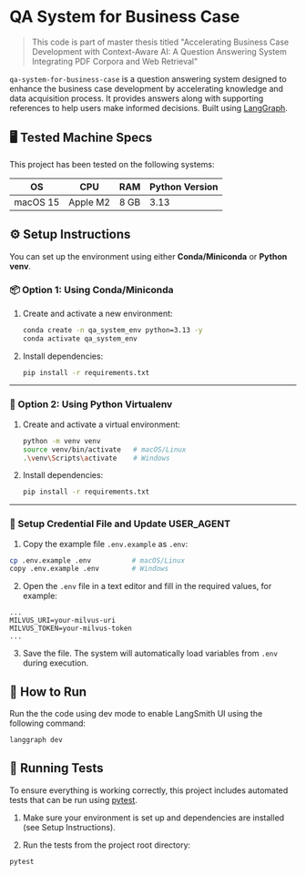 # QA System for Business Case

> This code is part of master thesis titled "Accelerating Business Case Development with Context-Aware AI: A Question Answering System Integrating PDF Corpora and Web Retrieval"

`qa-system-for-business-case` is a question answering system designed to enhance the business case development by accelerating knowledge and data acquisition process. It provides answers along with supporting references to help users make informed decisions. Built using [LangGraph](https://langchain-ai.github.io/langgraph/).

## 🖥️ Tested Machine Specs

This project has been tested on the following systems:

| OS       | CPU      | RAM  | Python Version |
| -------- | -------- | ---- | -------------- |
| macOS 15 | Apple M2 | 8 GB | 3.13           |

## ⚙️ Setup Instructions

You can set up the environment using either **Conda/Miniconda** or **Python venv**.

### 📦 Option 1: Using Conda/Miniconda

1. Create and activate a new environment:

   ```bash
   conda create -n qa_system_env python=3.13 -y
   conda activate qa_system_env
   ```

2. Install dependencies:

   ```bash
   pip install -r requirements.txt
   ```

---

### 🐍 Option 2: Using Python Virtualenv

1. Create and activate a virtual environment:

   ```bash
   python -m venv venv
   source venv/bin/activate   # macOS/Linux
   .\venv\Scripts\activate    # Windows
   ```

2. Install dependencies:

   ```bash
   pip install -r requirements.txt
   ```

---

### 🔐 Setup Credential File and Update USER_AGENT

1. Copy the example file `.env.example` as `.env`:

```bash
cp .env.example .env          # macOS/Linux
copy .env.example .env        # Windows
```

2. Open the `.env` file in a text editor and fill in the required values, for example:

```env
...
MILVUS_URI=your-milvus-uri
MILVUS_TOKEN=your-milvus-token
...
```

3. Save the file. The system will automatically load variables from `.env` during execution.

## 🚀 How to Run

Run the the code using dev mode to enable LangSmith UI using the following command:

```bash
langgraph dev
```

## 🧪 Running Tests

To ensure everything is working correctly, this project includes automated tests that can be run using [pytest](https://docs.pytest.org/en/stable/).

1. Make sure your environment is set up and dependencies are installed (see Setup Instructions).

2. Run the tests from the project root directory:

```bash
pytest
```
